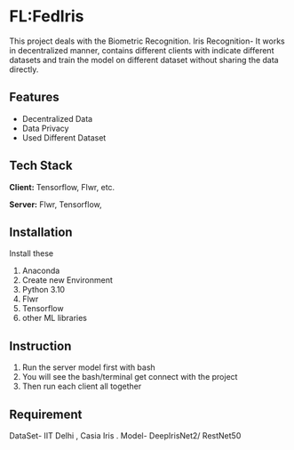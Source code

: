 
# FL:FedIris

This project deals with the Biometric Recognition.
Iris Recognition- It works in decentralized manner, contains different clients with indicate different datasets and train the model on different dataset without sharing the data directly.


## Features

- Decentralized Data
- Data Privacy
- Used Different Dataset


## Tech Stack

**Client:** Tensorflow, Flwr, etc.

**Server:** Flwr, Tensorflow, 


## Installation

Install these 
1. Anaconda
2. Create new Environment
3. Python 3.10
4. Flwr
5. Tensorflow
6. other ML libraries
    
## Instruction

1. Run the server model first with bash
2. You will see the bash/terminal get connect with the project
3. Then run each client all together
## Requirement

DataSet- IIT Delhi , Casia Iris .
Model- DeepIrisNet2/ RestNet50